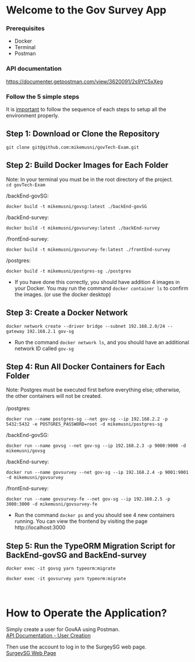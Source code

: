 # Welcome to the Gov Survey App

### Prerequisites
* Docker
* Terminal
* Postman

### API documentation
https://documenter.getpostman.com/view/3620091/2s9YC5xXeg
<br>

### Follow the 5 simple steps
It is <u>important</u> to follow the sequence of each steps to setup all the environment properly.
<br>
## Step 1: Download or Clone the Repository
```
git clone git@github.com:mikemusni/govTech-Exam.git
```
## Step 2: Build Docker Images for Each Folder
Note: In your terminal you must be in the root directory of the project.\
`cd govTech-Exam`

/backEnd-govSG:
```
docker build -t mikemusni/govsg:latest ./backEnd-govSG
```
/backEnd-survey:
```
docker build -t mikemusni/govsurvey:latest ./backEnd-survey
```
/frontEnd-survey:
```
docker build -t mikemusni/govsurvey-fe:latest ./frontEnd-survey
```
/postgres:
```
docker build -t mikemusni/postgres-sg ./postgres
```
* If you have done this correctly, you should have addition 4 images in your Docker. You may run the command `docker container ls` to confirm the images. (or use the docker desktop)

## Step 3: Create a Docker Network
```
docker network create --driver bridge --subnet 192.168.2.0/24 --gateway 192.168.2.1 gov-sg
```
* Run the command `docker network ls`, and you should have an additional network ID called `gov-sg`

## Step 4: Run All Docker Containers for Each Folder
Note: Postgres must be executed first before everything else; otherwise, the other containers will not be created.\
<br>
/postgres:
```
docker run --name postgres-sg --net gov-sg --ip 192.168.2.2 -p 5432:5432 -e POSTGRES_PASSWORD=root -d mikemusni/postgres-sg
```
/backEnd-govSG:
```
docker run --name govsg --net gov-sg --ip 192.168.2.3 -p 9000:9000 -d mikemusni/govsg
```
/backEnd-survey:
```
docker run --name govsurvey --net gov-sg --ip 192.168.2.4 -p 9001:9001 -d mikemusni/govsurvey
```
/frontEnd-survey:
```
docker run --name govsurvey-fe --net gov-sg --ip 192.168.2.5 -p 3000:3000 -d mikemusni/govsurvey-fe
```
* Run the command `docker ps` and you should see 4 new containers running. You can view the frontend by visiting the page http://localhost:3000
## Step 5: Run the TypeORM Migration Script for BackEnd-govSG and BackEnd-survey
```
docker exec -it govsg yarn typeorm:migrate
```
```
docker exec -it govsurvey yarn typeorm:migrate
```
<br>

# How to Operate the Application?
Simply create a user for GovAA using Postman.\
[API Documentation - User Creation](https://documenter.getpostman.com/view/3620091/2s9YC5xXeg#9abc7b54-4cb6-4ca1-81eb-0b18ad3cd911)

Then use the account to log in to the SurgeySG web page.\
[SurgeySG Web Page](http://localhost:3000)